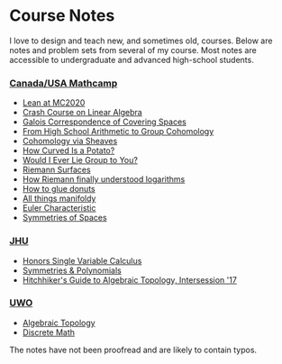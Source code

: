 # Course Notes

I love to design and teach new, and sometimes old, courses.
Below are notes and problem sets from several of my course.
Most notes are accessible to undergraduate and advanced high-school students.

### [Canada/USA Mathcamp](mathcamp.html)

- [Lean at MC2020](mathcamp.html#lean-at-mc2020)
- [Crash Course on Linear Algebra](mathcamp.html#crash-course-on-linear-algebra)
- [Galois Correspondence of Covering Spaces](mathcamp.html#galois-correspondence-of-covering-spaces)
- [From High School Arithmetic to Group Cohomology](mathcamp.html#from-high-school-arithmetic-to-group-cohomology)
- [Cohomology via Sheaves](mathcamp.html#cohomology-via-sheaves)
- [How Curved Is a Potato?](mathcamp.html#how-curved-is-a-potato)
- [Would I Ever Lie Group to You?](mathcamp.html#would-i-ever-lie-group-to-you)
- [Riemann Surfaces](mathcamp.html#riemann-surfaces)
- [How Riemann finally understood logarithms](mathcamp.html#how-riemann-finally-understood-logarithms)
- [How to glue donuts](mathcamp.html#how-to-glue-donuts)
- [All things manifoldy](mathcamp.html#all-things-manifoldy)
- [Euler Characteristic](mathcamp.html#euler-characteristic)
- [Symmetries of Spaces](mathcamp.html#symmetries-of-spaces)

### [JHU](jhu.html#jhu)

- [Honors Single Variable Calculus](jhu.html#honors-single-variable-calculus)
- [Symmetries \& Polynomials](jhu.html#symmetries--polynomials)
- [Hitchhiker's Guide to Algebraic Topology, Intersession '17](jhu.html#hitchhikers-guide-to-algebraic-topology-intersession-17)

### [UWO](uwo.html#uwo)

- [Algebraic Topology](uwo.html#algebraic-topology)
- [Discrete Math](uwo.html#discrete-math)

The notes have not been proofread and are likely to contain typos.

